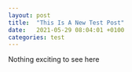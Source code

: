 ```yaml
---
layout: post
title:  "This Is A New Test Post"
date:   2021-05-29 08:04:01 +0100
categories: test
---
```


Nothing exciting to see here